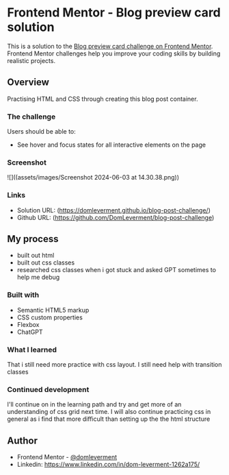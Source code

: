 # Frontend Mentor - Blog preview card solution

This is a solution to the [Blog preview card challenge on Frontend Mentor](https://www.frontendmentor.io/challenges/blog-preview-card-ckPaj01IcS). Frontend Mentor challenges help you improve your coding skills by building realistic projects. 



## Overview
Practising HTML and CSS through creating this blog post container.

### The challenge

Users should be able to:

- See hover and focus states for all interactive elements on the page

### Screenshot

![]((assets/images/Screenshot 2024-06-03 at 14.30.38.png))


### Links

- Solution URL: (https://domleverment.github.io/blog-post-challenge/)
- Github URL: (https://github.com/DomLeverment/blog-post-challenge)

## My process
- built out html
- built out css classes
- researched css classes when i got stuck and asked GPT sometimes to help me debug

### Built with

- Semantic HTML5 markup
- CSS custom properties
- Flexbox
- ChatGPT

### What I learned

That i still need more practice with css layout. I still need help with transition classes

### Continued development

I'll continue on in the learning path and try and get more of an understanding of css grid next time. I will also continue practicing css in general as i find that more difficult than setting up the the html structure




## Author

- Frontend Mentor - [@domleverment](https://www.frontendmentor.io/profile/DomLeverment)
- Linkedin: https://www.linkedin.com/in/dom-leverment-1262a175/
